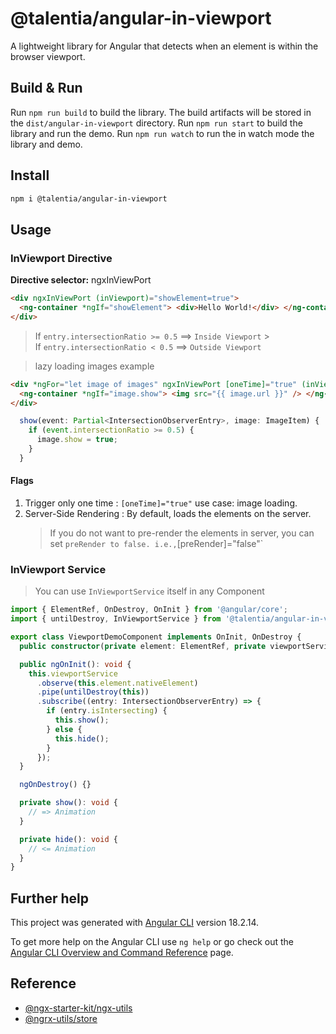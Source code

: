 # @talentia/angular-in-viewport

A lightweight library for Angular that detects when an element is within the browser viewport.

## Build & Run

Run `npm run build` to build the library. The build artifacts will be stored in the `dist/angular-in-viewport` directory.
Run `npm run start` to build the library and run the demo.
Run `npm run watch` to run the in watch mode the library and demo.

## Install

```bash
npm i @talentia/angular-in-viewport
```

## Usage

### InViewport Directive

**Directive selector:** ngxInViewPort

```html
<div ngxInViewPort (inViewport)="showElement=true">
  <ng-container *ngIf="showElement"> <div>Hello World!</div> </ng-container>
</div>
```

> If `entry.intersectionRatio >= 0.5` ==> `Inside Viewport` > <br/>
> If `entry.intersectionRatio < 0.5` ==> `Outside Viewport`

> lazy loading images example

```html
<div *ngFor="let image of images" ngxInViewPort [oneTime]="true" (inViewport)="show($event, image)">
  <ng-container *ngIf="image.show"> <img src="{{ image.url }}" /> </ng-container>
</div>
```

```ts
  show(event: Partial<IntersectionObserverEntry>, image: ImageItem) {
    if (event.intersectionRatio >= 0.5) {
      image.show = true;
    }
  }
```

#### Flags

1. Trigger only one time : `[oneTime]="true"` use case: image loading.
2. Server-Side Rendering : By default, loads the elements on the server.
   > If you do not want to pre-render the elements in server, you can set `preRender to false. i.e.,`[preRender]="false"`

### InViewport Service

> You can use `InViewportService` itself in any Component

```typescript
import { ElementRef, OnDestroy, OnInit } from '@angular/core';
import { untilDestroy, InViewportService } from '@talentia/angular-in-viewport';

export class ViewportDemoComponent implements OnInit, OnDestroy {
  public constructor(private element: ElementRef, private viewportService: InViewportService) {}

  public ngOnInit(): void {
    this.viewportService
      .observe(this.element.nativeElement)
      .pipe(untilDestroy(this))
      .subscribe((entry: IntersectionObserverEntry) => {
        if (entry.isIntersecting) {
          this.show();
        } else {
          this.hide();
        }
      });
  }

  ngOnDestroy() {}

  private show(): void {
    // => Animation
  }

  private hide(): void {
    // <= Animation
  }
}
```

## Further help

This project was generated with [Angular CLI](https://github.com/angular/angular-cli) version 18.2.14.

To get more help on the Angular CLI use `ng help` or go check out the [Angular CLI Overview and Command Reference](https://angular.io/cli) page.

## Reference

- [@ngx-starter-kit/ngx-utils](https://www.npmjs.com/package/@ngx-starter-kit/ngx-utils) 
- [@ngrx-utils/store](https://www.npmjs.com/package/@ngrx-utils/store)
